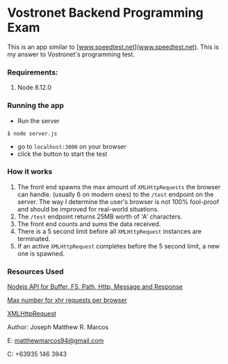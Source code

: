 # Vostronet Backend Programming Exam

This is an app similar to [www.speedtest.net](www.speedtest.net). This is my answer to Vostronet's programming test.

### Requirements:
1. Node 8.12.0

### Running the app

* Run the server
```
$ node server.js
```
* go to `localhost:3000` on your browser
* click the button to start the test

### How it works
1. The front end spawns the max amount of `XMLHttpRequests` the browser can handle. (usually 6 on modern ones) to the `/test` endpoint on the server. The way I determine the user's browser is not 100% fool-proof and should be improved for real-world situations.
1. The `/test` endpoint returns 25MB worth of 'A' characters.
1. The front end counts and sums the data received.
1. There is a 5 second limit before all `XMLHttpRequest` instances are terminated.
1. If an active `XMLHttpRequest` completes before the 5 second limit, a new one is spawned.


### Resources Used
[Nodejs API for Buffer, FS, Path, Http, Message and Response](https://nodejs.org/dist/latest-v8.x/docs/api/)

[Max number for xhr requests per browser](https://stackoverflow.com/questions/985431/max-parallel-http-connections-in-a-browser)

[XMLHttpRequest](https://developer.mozilla.org/en-US/docs/Web/API/XMLHttpRequest)


Author: Joseph Matthew R. Marcos

E: matthewmarcos94@gmail.com

C: +63935 146 3943 